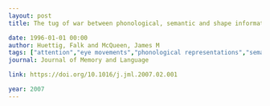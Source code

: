 ```yaml
---
layout: post
title: The tug of war between phonological, semantic and shape information in language-mediated visual search

date: 1996-01-01 00:00
author: Huettig, Falk and McQueen, James M
tags: ["attention","eye movements","phonological representations","semantic representations","visual representations"]
journal: Journal of Memory and Language

link: https://doi.org/10.1016/j.jml.2007.02.001

year: 2007
---
```



